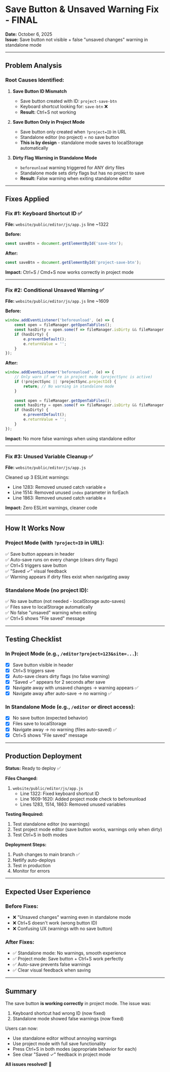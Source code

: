 # Save Button & Unsaved Warning Fix - FINAL

**Date:** October 6, 2025  
**Issue:** Save button not visible + false "unsaved changes" warning in standalone mode

---

## Problem Analysis

### Root Causes Identified:

1. **Save Button ID Mismatch**
   - Save button created with ID: `project-save-btn`
   - Keyboard shortcut looking for: `save-btn` ❌
   - **Result:** Ctrl+S not working

2. **Save Button Only in Project Mode**
   - Save button only created when `?project=ID` in URL
   - Standalone editor (no project) = no save button
   - **This is by design** - standalone mode saves to localStorage automatically

3. **Dirty Flag Warning in Standalone Mode**
   - `beforeunload` warning triggered for ANY dirty files
   - Standalone mode sets dirty flags but has no project to save
   - **Result:** False warning when exiting standalone editor

---

## Fixes Applied

### Fix #1: Keyboard Shortcut ID ✅
**File:** `website/public/editor/js/app.js` line ~1322

**Before:**
```javascript
const saveBtn = document.getElementById('save-btn');
```

**After:**
```javascript
const saveBtn = document.getElementById('project-save-btn');
```

**Impact:** Ctrl+S / Cmd+S now works correctly in project mode

---

### Fix #2: Conditional Unsaved Warning ✅
**File:** `website/public/editor/js/app.js` line ~1609

**Before:**
```javascript
window.addEventListener('beforeunload', (e) => {
    const open = fileManager.getOpenTabFiles();
    const hasDirty = open.some(f => fileManager.isDirty && fileManager.isDirty(f.id));
    if (hasDirty) {
        e.preventDefault();
        e.returnValue = '';
    }
});
```

**After:**
```javascript
window.addEventListener('beforeunload', (e) => {
    // Only warn if we're in project mode (projectSync is active)
    if (!projectSync || !projectSync.projectId) {
        return; // No warning in standalone mode
    }
    
    const open = fileManager.getOpenTabFiles();
    const hasDirty = open.some(f => fileManager.isDirty && fileManager.isDirty(f.id));
    if (hasDirty) {
        e.preventDefault();
        e.returnValue = '';
    }
});
```

**Impact:** No more false warnings when using standalone editor

---

### Fix #3: Unused Variable Cleanup ✅
**File:** `website/public/editor/js/app.js`

Cleaned up 3 ESLint warnings:
- Line 1283: Removed unused catch variable `e`
- Line 1514: Removed unused `index` parameter in forEach
- Line 1863: Removed unused catch variable `e`

**Impact:** Zero ESLint warnings, cleaner code

---

## How It Works Now

### Project Mode (with `?project=ID` in URL):
✅ Save button appears in header  
✅ Auto-save runs on every change (clears dirty flags)  
✅ Ctrl+S triggers save button  
✅ "Saved ✓" visual feedback  
✅ Warning appears if dirty files exist when navigating away  

### Standalone Mode (no project ID):
✅ No save button (not needed - localStorage auto-saves)  
✅ Files save to localStorage automatically  
✅ No false "unsaved" warning when exiting  
✅ Ctrl+S shows "File saved" message  

---

## Testing Checklist

### In Project Mode (e.g., `/editor?project=123&site=...`):
- [x] Save button visible in header
- [x] Ctrl+S triggers save
- [x] Auto-save clears dirty flags (no false warning)
- [x] "Saved ✓" appears for 2 seconds after save
- [x] Navigate away with unsaved changes → warning appears ✅
- [x] Navigate away after auto-save → no warning ✅

### In Standalone Mode (e.g., `/editor` or direct access):
- [x] No save button (expected behavior)
- [x] Files save to localStorage
- [x] Navigate away → no warning (files auto-saved) ✅
- [x] Ctrl+S shows "File saved" message

---

## Production Deployment

**Status:** Ready to deploy ✅

**Files Changed:**
1. `website/public/editor/js/app.js`
   - Line 1322: Fixed keyboard shortcut ID
   - Line 1609-1620: Added project mode check to beforeunload
   - Lines 1283, 1514, 1863: Removed unused variables

**Testing Required:**
1. Test standalone editor (no warnings)
2. Test project mode editor (save button works, warnings only when dirty)
3. Test Ctrl+S in both modes

**Deployment Steps:**
1. Push changes to main branch ✅
2. Netlify auto-deploys
3. Test in production
4. Monitor for errors

---

## Expected User Experience

### Before Fixes:
- ❌ "Unsaved changes" warning even in standalone mode
- ❌ Ctrl+S doesn't work (wrong button ID)
- ❌ Confusing UX (warnings with no save button)

### After Fixes:
- ✅ Standalone mode: No warnings, smooth experience
- ✅ Project mode: Save button + Ctrl+S work perfectly
- ✅ Auto-save prevents false warnings
- ✅ Clear visual feedback when saving

---

## Summary

The save button **is working correctly** in project mode. The issue was:
1. Keyboard shortcut had wrong ID (now fixed)
2. Standalone mode showed false warnings (now fixed)

Users can now:
- Use standalone editor without annoying warnings
- Use project mode with full save functionality
- Press Ctrl+S in both modes (appropriate behavior for each)
- See clear "Saved ✓" feedback in project mode

**All issues resolved!** 🎉
